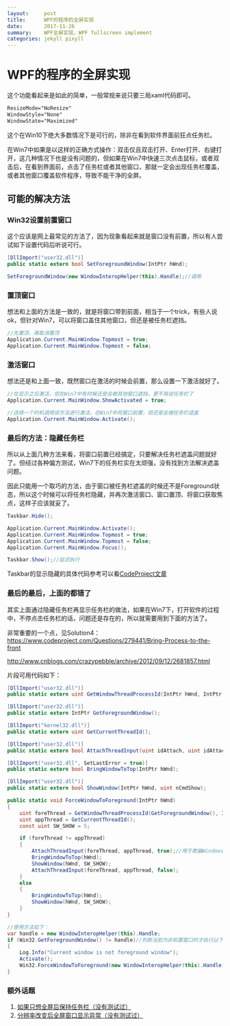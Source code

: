 ```yaml
---
layout:     post
title:      WPF的程序的全屏实现
date:       2017-11-26
summary:    WPF全屏实现，WPF fullscreen implement
categories: jekyll pixyll
---
```

# WPF的程序的全屏实现

这个功能看起来是如此的简单，一般常规来说只要三局xaml代码即可。

``` xml
ResizeMode="NoResize"
WindowStyle="None"
WindowState="Maximized"
```

这个在Win10下绝大多数情况下是可行的，除非在看到软件界面前狂点任务栏。

在Win7中如果是以这样的正确方式操作：双击仅且双击打开、Enter打开、右键打开，这几种情况下也是没有问题的，但如果在Win7中快速三次点击鼠标，或者双击后，在看到界面前，点击了任务栏或者其他窗口，那就一定会出现任务栏覆盖，或者其他窗口覆盖软件程序，导致不能干净的全屏。

## 可能的解决方法

### Win32设置前置窗口

这个应该是网上最常见的方法了，因为现象看起来就是窗口没有前置，所以有人尝试如下设置代码后听说可行。

``` csharp
[DllImport("user32.dll")]
public static extern bool SetForegroundWindow(IntPtr hWnd);

SetForegroundWindow(new WindowInteropHelper(this).Handle);//调用
```

### 置顶窗口

想法和上面的方法是一致的，就是将窗口带到前面，相当于一个trick，有些人说ok，但针对Win7，可以将窗口盖住其他窗口，但还是被任务栏遮挡。

``` c#
//先置顶，再取消置顶
Application.Current.MainWindow.Topmost = true;
Application.Current.MainWindow.Topmost = false;
```

### 激活窗口

想法还是和上面一致，既然窗口在激活的时候会前置，那么设置一下激活就好了。

``` c#
//在显示之后激活，但在Win7中有时候还是会被其他窗口遮挡，更不用说任务栏了
Application.Current.MainWindow.ShowActivated = true;

//选择一个时机调用该方法进行激活，在Win7中将窗口前置，但还是会被任务栏遮盖
Application.Current.MainWindow.Activate();
```

### 最后的方法：隐藏任务栏

所以从上面几种方法来看，将窗口前置已经搞定，只要解决任务栏遮盖问题就好了。但经过各种偏方测试，Win7下的任务栏实在太顽强，没有找到方法解决遮盖问题。

因此只能用一个取巧的方法，由于窗口被任务栏遮盖的时候还不是Foreground状态，所以这个时候可以将任务栏隐藏，并再次激活窗口、窗口置顶、将窗口获取焦点，这样子应该就妥了。

``` c#
Taskbar.Hide();

Application.Current.MainWindow.Activate();
Application.Current.MainWindow.Topmost = true;
Application.Current.MainWindow.Topmost = false;
Application.Current.MainWindow.Focus();

Taskbar.Show();//延迟执行
```

Taskbar的显示隐藏的具体代码参考可以看[CodeProject文章](https://www.codeproject.com/Articles/25572/Hiding-the-Taskbar-and-Startmenu-start-orb-in-Wind)

### 最后的最后，上面的都错了

其实上面通过隐藏任务栏再显示任务栏的做法，如果在Win7下，打开软件的过程中，不停点击任务栏的话，问题还是存在的，所以就需要用到下面的方法了。

非常重要的一个点，见Solution4：https://www.codeproject.com/Questions/279441/Bring-Process-to-the-front

http://www.cnblogs.com/crazypebble/archive/2012/09/12/2681857.html

片段可用代码如下：

``` c#
[DllImport("user32.dll")]
public static extern uint GetWindowThreadProcessId(IntPtr hWnd, IntPtr ProcessId);

[DllImport("user32.dll")]
public static extern IntPtr GetForegroundWindow();

[DllImport("kernel32.dll")]
public static extern uint GetCurrentThreadId();

[DllImport("user32.dll")]
public static extern bool AttachThreadInput(uint idAttach, uint idAttachTo, bool fAttach);

[DllImport("user32.dll", SetLastError = true)]
public static extern bool BringWindowToTop(IntPtr hWnd);

[DllImport("user32.dll")]
public static extern bool ShowWindow(IntPtr hWnd, uint nCmdShow);

public static void ForceWindowToForeground(IntPtr hWnd)
{
    uint foreThread = GetWindowThreadProcessId(GetForegroundWindow(), IntPtr.Zero);
    uint appThread = GetCurrentThreadId();
    const uint SW_SHOW = 5;

    if (foreThread != appThread)
    {
        AttachThreadInput(foreThread, appThread, true);//用于欺骗Windows
        BringWindowToTop(hWnd);
        ShowWindow(hWnd, SW_SHOW);
        AttachThreadInput(foreThread, appThread, false);
    }
    else
    {
        BringWindowToTop(hWnd);
        ShowWindow(hWnd, SW_SHOW);
    }
}

//使用方法如下：
var handle = new WindowInteropHelper(this).Handle;
if (Win32.GetForegroundWindow() != handle)//判断当前为非前置窗口时才执行以下代码
{
    Log.Info("Current window is not foreground window");
    Activate();
    Win32.ForceWindowToForeground(new WindowInteropHelper(this).Handle);//最关键的代码
}
```

### 额外话题

1. [如果只想全屏后保持任务栏（没有测试过）](https://www.codeproject.com/articles/107994/taskbar-with-window-maximized-and-windowstate-to-n)
2. [分辨率改变后全屏窗口显示异常（没有测试过）](https://blog.onedevjob.com/2010/10/19/fixing-full-screen-wpf-windows/)